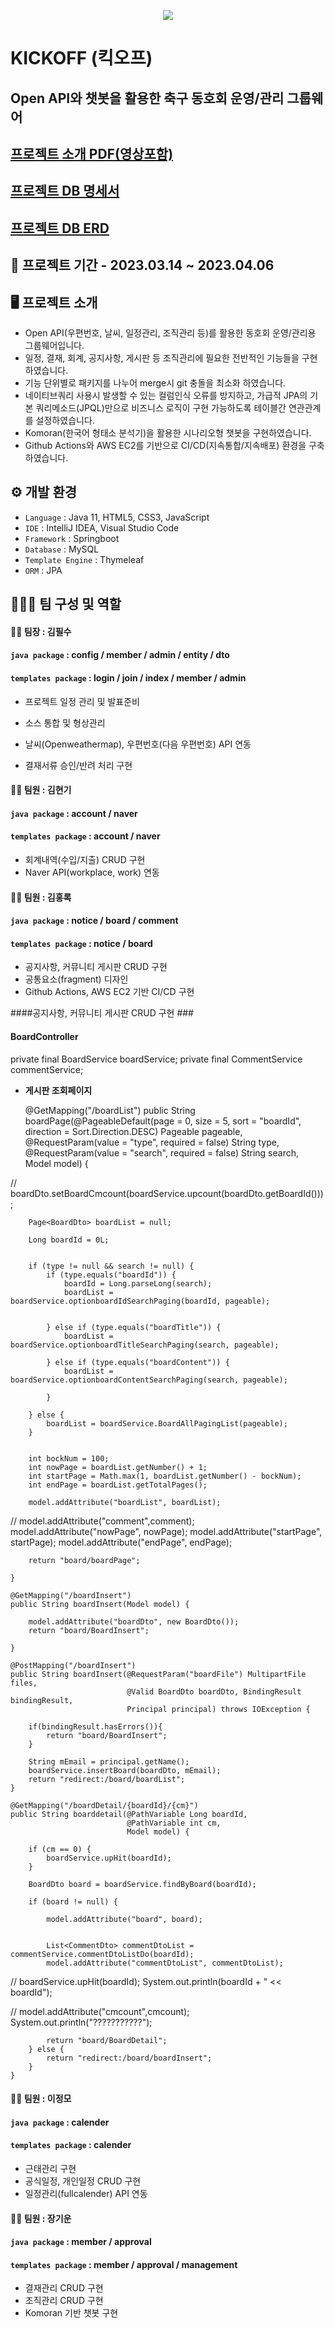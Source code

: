 <p align="center">
  <img src="https://user-images.githubusercontent.com/116870617/231791531-9e7ee801-a462-4b7a-977d-1e56b195e28b.png">
</p>

# KICKOFF (킥오프)
## Open API와 챗봇을 활용한 축구 동호회 운영/관리 그룹웨어 
## [프로젝트 소개 PDF(영상포함)](https://drive.google.com/file/d/1hKRz8V7S5cDmN2NThJtAIUazAXCb3UvG/view)
## [프로젝트 DB 명세서](https://drive.google.com/file/d/187f50y_fUM-Pkhs0hEeW8VLSJVCvn7U-/view?usp=share_link)
## [프로젝트 DB ERD](https://drive.google.com/file/d/1JvddvhrdoV1i78wkrrgPDKJa1tq9k7LW/view?usp=share_link)

## 📅 프로젝트 기간 - 2023.03.14 ~ 2023.04.06

## 🖥️ 프로젝트 소개
- Open API(우편번호, 날씨, 일정관리, 조직관리 등)를 활용한 동호회 운영/관리용 그룹웨어입니다.
- 일정, 결재, 회계, 공지사항, 게시판 등 조직관리에 필요한 전반적인 기능들을 구현하였습니다.
- 기능 단위별로 패키지를 나누어 merge시 git 충돌을 최소화 하였습니다. 
- 네이티브쿼리 사용시 발생할 수 있는 컬럼인식 오류를 방지하고, 가급적 JPA의 기본 쿼리메소드(JPQL)만으로 비즈니스 로직이 구현 가능하도록 테이블간 연관관계를 설정하였습니다.
- Komoran(한국어 형태소 분석기)을 활용한 시나리오형 챗봇을 구현하였습니다.
- Github Actions와 AWS EC2를 기반으로 CI/CD(지속통합/지속배포) 환경을 구축하였습니다.

## ⚙️ 개발 환경
- `Language` : Java 11, HTML5, CSS3, JavaScript
- `IDE` : IntelliJ IDEA, Visual Studio Code
- `Framework` : Springboot
- `Database` : MySQL
- `Template Engine` : Thymeleaf 
- `ORM` : JPA <br>

## 🧑‍🤝‍🧑 팀 구성 및 역할
#### 👨‍💻 팀장 : 김필수 <br>
#### `java package` : config / member / admin / entity / dto <br>
#### `templates package` : login / join / index / member / admin <br>
- 프로젝트 일정 관리 및 발표준비
- 소스 통합 및 형상관리
  
- 날씨(Openweathermap), 우편번호(다음 우편번호) API 연동
- 결재서류 승인/반려 처리 구현 <br>

#### 👨‍💻 팀원 : 김현기 <br>
#### `java package` : account / naver <br>
#### `templates package` : account / naver <br>
- 회계내역(수입/지출) CRUD 구현
- Naver API(workplace, work) 연동 <br>

#### 👨‍💻 팀원 : 김홍록 <br>
#### `java package` : notice / board / comment <br>
#### `templates package` : notice / board <br>
- 공지사항, 커뮤니티 게시판 CRUD 구현
- 공통요소(fragment) 디자인
- Github Actions, AWS EC2 기반 CI/CD 구현 <br>

####공지사항, 커뮤니티 게시판 CRUD 구현 ###

#### BoardController


private final BoardService boardService;
    private final CommentService commentService;

+ __게시판 조회페이지__


    @GetMapping("/boardList")
    public String boardPage(@PageableDefault(page = 0, size = 5, sort = "boardId",
            direction = Sort.Direction.DESC) Pageable pageable,
                            @RequestParam(value = "type", required = false) String type,
                            @RequestParam(value = "search", required = false) String search,
                            Model model) {

//        boardDto.setBoardCmcount(boardService.upcount(boardDto.getBoardId()));


        Page<BoardDto> boardList = null;

        Long boardId = 0L;


        if (type != null && search != null) {
            if (type.equals("boardId")) {
                boardId = Long.parseLong(search);
                boardList = boardService.optionboardIdSearchPaging(boardId, pageable);


            } else if (type.equals("boardTitle")) {
                boardList = boardService.optionboardTitleSearchPaging(search, pageable);

            } else if (type.equals("boardContent")) {
                boardList = boardService.optionboardContentSearchPaging(search, pageable);

            }

        } else {
            boardList = boardService.BoardAllPagingList(pageable);
        }


        int bockNum = 100;
        int nowPage = boardList.getNumber() + 1;
        int startPage = Math.max(1, boardList.getNumber() - bockNum);
        int endPage = boardList.getTotalPages();

        model.addAttribute("boardList", boardList);
//        model.addAttribute("comment",comment);
        model.addAttribute("nowPage", nowPage);
        model.addAttribute("startPage", startPage);
        model.addAttribute("endPage", endPage);

        return "board/boardPage";

    }

    @GetMapping("/boardInsert")
    public String boardInsert(Model model) {

        model.addAttribute("boardDto", new BoardDto());
        return "board/BoardInsert";

    }

    @PostMapping("/boardInsert")
    public String boardInsert(@RequestParam("boardFile") MultipartFile files,
                              @Valid BoardDto boardDto, BindingResult bindingResult,
                              Principal principal) throws IOException {

        if(bindingResult.hasErrors()){
            return "board/BoardInsert";
        }

        String mEmail = principal.getName();
        boardService.insertBoard(boardDto, mEmail);
        return "redirect:/board/boardList";
    }

    @GetMapping("/boardDetail/{boardId}/{cm}")
    public String boarddetail(@PathVariable Long boardId,
                              @PathVariable int cm,
                              Model model) {

        if (cm == 0) {
            boardService.upHit(boardId);
        }

        BoardDto board = boardService.findByBoard(boardId);

        if (board != null) {

            model.addAttribute("board", board);


            List<CommentDto> commentDtoList = commentService.commentDtoListDo(boardId);
            model.addAttribute("commentDtoList", commentDtoList);

//            boardService.upHit(boardId);
            System.out.println(boardId + " << boardId");

//            model.addAttribute("cmcount",cmcount);
            System.out.println("???????????");

            return "board/BoardDetail";
        } else {
            return "redirect:/board/boardInsert";
        }
    }


#### 👨‍💻 팀원 : 이정모 <br>
#### `java package` : calender <br>
#### `templates package` : calender <br>
- 근태관리 구현
- 공식일정, 개인일정 CRUD 구현 
- 일정관리(fullcalender) API 연동 <br>

#### 👨‍💻 팀원 : 장기운 <br>
#### `java package` : member / approval <br>
#### `templates package` : member / approval / management  <br>
- 결재관리 CRUD 구현
- 조직관리 CRUD 구현
- Komoran 기반 챗봇 구현 <br>
